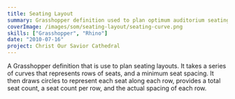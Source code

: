 ```yaml
---
title: Seating Layout
summary: Grasshopper definition used to plan optimum auditorium seating layouts
coverImage: /images/som/seating-layout/seating-curve.png
skills: ["Grasshopper", "Rhino"]
date: "2010-07-16"
project: Christ Our Savior Cathedral
---
```


A Grasshopper definition that is use to plan seating layouts. It takes a series of curves that represents rows of seats, and a minimum seat spacing. It then draws circles to represent each seat along each row, provides a total seat count, a seat count per row, and the actual spacing of each row.
